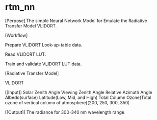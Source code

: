 # rtm_nn

[Perpose]
The simple Neural Network Model for Emulate the Radiative Transfer Model VLIDORT.

[Workflow]

Prepare VLIDORT Look-up-table data.

Read VLIDORT LUT.

Train and validate VLIDORT LUT data.


[Radiative Transfer Model]

VLIDORT

[[Input]]
Solar Zenith Angle
Viewing Zenith Angle
Relative Azimuth Angle
Albedo(surface)
Latitude(Low, Mid, and High)
Total Column Ozone(Total ozone of vertical column of atmosphere)(200, 250, 300, 350)

[[Output]]
The radiance for 300-340 nm wavelength range.

